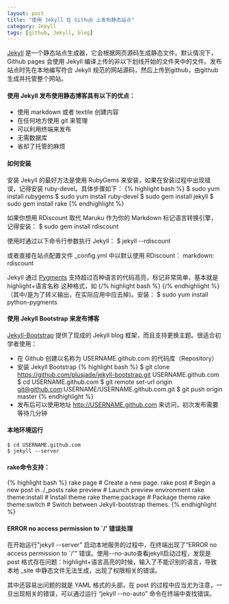 ```yaml
---
layout: post
title: "使用 Jekyll 在 Github 上发布静态站点"
category: Jekyll
tags: [github, Jekyll, blog]
---
```

[Jekyll](http://jekyllrb.com/) 是一个静态站点生成器，它会根据网页源码生成静态文件。默认情况下，Github pages 会使用 Jekyll 编译上传的非以下划线开始的文件夹中的文件。发布站点时先在本地编写符合 Jekyll 规范的网站源码，然后上传到github，由github生成并托管整个网站。

#### 使用 Jekyll 发布使用静态博客具有以下的优点：

 * 使用 markdown 或者 textile 创建内容
 * 在任何地方使用 git 来管理
 * 可以利用终端来发布
 * 无需数据库
 * 省却了托管的麻烦


#### 如何安装
安装 Jekyll 的最好方法是使用 RubyGems 来安装，如果在安装过程中出现错误，记得安装 ruby-devel。具体步骤如下：
{% highlight bash %}
$ sudo yum install rubygems
$ sudo yum install ruby-devel
$ sudo gem install jekyll
$ sudo gem install rake
{% endhighlight %}

如果你想用 RDiscount 取代 Maruku 作为你的 Markdown 标记语言转换引擎，记得安装：
	$ sudo gem install rdiscount


使用时通过以下命令行参数执行 Jekyll：
	$ jekyll --rdiscount

或者直接在站点配置文件 _config.yml 中以默认使用 RDiscount：
	markdown: rdiscount


Jekyll 通过 [Pygments](http://pygments.org/) 支持超过百种语言的代码高亮，标记非常简单，基本就是 highlight+语言名称 这种格式，如 {/% highlight bash %} {/% endhighlight %}（其中/是为了转义输出，在实际应用中应去掉)。安装：
	$ sudo yum install python-pygments

#### 使用 Jekyll Bootstrap 来发布博客
[Jekyll-Bootstrap](http://jekyllbootstrap.com/) 提供了现成的 Jekyll blog 框架，而且支持更换主题。很适合初学者使用：

 * 在 Github 创建以名称为 USERNAME.github.com 的代码库（Repository）
 * 安装 Jekyll Bootstrap
{% highlight bash %}
$ git clone https://github.com/plusjade/jekyll-bootstrap.git USERNAME.github.com
$ cd USERNAME.github.com
$ git remote set-url origin git@github.com:USERNAME/USERNAME.github.com.git
$ git push origin master
{% endhighlight %}
 * 发布后可以使用地址 http://USERNAME.github.com 来访问，初次发布需要等待几分钟

#### 本地环境运行
	$ cd USERNAME.github.com
	$ jekyll --server

#### rake命令支持：
{% highlight bash %}
rake page  # Create a new page.
rake post  # Begin a new post in ./_posts
rake preview  # Launch preview environment
rake theme:install  # Install theme
rake theme:package  # Package theme
rake theme:switch  # Switch between Jekyll-bootstrap themes.
{% endhighlight %}

#### ERROR no access permission to `/' 错误处理
在开始运行"jekyll --server" 启动本地服务的过程中，在终端出现了“ERROR no access permission to `/'” 错误。使用--no-auto查看jekyll启动过程，发现是 post 格式存在问题：highlight+语言高亮的时候，输入了不能识别的语言，导致本地 _site 中静态文件无法生成，出现了权限相关的错误。

其中还容易出问题的就是 YAML 格式的头部，在 post 的过程中应当尤为注意，一旦出现相关的错误，可以通过运行 “jekyll --no-auto” 命令在终端中查找错误。




